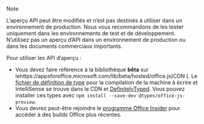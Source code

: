 > [!NOTE]
> L’aperçu API peut être modifiés et n’est pas destinés à utiliser dans un environnement de production. Nous vous recommandons de les tester uniquement dans les environnements de test et de développement. N’utilisez pas un aperçu d’API dans un environnement de production ou dans les documents commerciaux importants.
>
> Pour utiliser les API d’aperçu :
>
> - Vous devez faire référence à la bibliothèque **bêta** sur lehttps://appsforoffice.microsoft.com/lib/beta/hosted/office.js)CDN (. Le [fichier de définition de type](https://appsforoffice.microsoft.com/lib/beta/hosted/office.d.ts) pour la compilation de la machine à écrire et IntelliSense se trouve dans le CDN et [DefinitelyTyped](https://raw.githubusercontent.com/DefinitelyTyped/DefinitelyTyped/master/types/office-js-preview/index.d.ts). Vous pouvez installer ces types avec `npm install --save-dev @types/office-js-preview`.
> - Vous devrez peut-être rejoindre le [programme Office Insider](https://insider.office.com) pour accéder à des builds Office plus récentes.